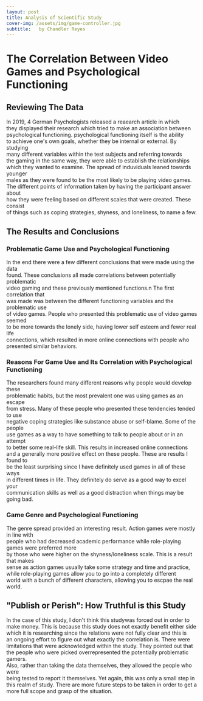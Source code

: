 ```yaml
---
layout: post
title: Analysis of Scientific Study
cover-img: /assets/img/game-controller.jpg
subtitle:   by Chandler Reyes
---
```


# The Correlation Between Video Games and Psychological Functioning

## Reviewing The Data

In 2019, 4 German Psychologists released a reaearch article in which  
they displayed their research which tried to make an association between  
psychological functioning. psychological functioning itself is the ability  
to achieve one's own goals, whether they be internal or external. By studying  
many different variables within the test subjects and referring towards  
the gaming in the same way, they were able to establish the relationships  
which they wanted to examine. The spread of induviduals leaned towards younger  
males as they were found to be the most likely to be playing video games.  
The different points of information taken by having the participant answer about  
how they were feeling based on different scales that were created. These consist  
of things such as coping strategies, shyness, and loneliness, to name a few. 

## The Results and Conclusions 

### Problematic Game Use and Psychological Functioning
In the end there were a few different conclusions that were made using the data  
found. These conclusions all made correlations between potentially problematic  
video gaming and these previously mentioned functions.n The first correlation that  
was made was between the different functioning variables and the problematic use  
of video games. People who presented this problematic use of video games seemed  
to be more towards the lonely side, having lower self esteem and fewer real life  
connections, which resulted in more online connections with people who presented similar behaviors.

### Reasons For Game Use and Its Correlation with Psychological Functioning
The researchers found many different reasons why people would develop these  
problematic habits, but the most prevalent one was using games as an escape  
from stress. Many of these people who presented these tendencies tended to use  
negative coping strategies like substance abuse or self-blame. Some of the people  
use games as a way to have something to talk to people about or in an attempt  
to better some real-life skill. This results in increased online connections  
and a generally more positive effect on these people. These are results I found to  
be the least surprising since I have definitely used games in all of these ways  
in different times in life. They definitely do serve as a good way to excel your  
communication skills as well as a good distraction when things may be going bad.

### Game Genre and Psychological Functioning
The genre spread provided an interesting result. Action games were mostly in line with  
people who had decreased academic performance while role-playing games were preferred more  
by those who were higher on the shyness/loneliness scale. This is a result that makes  
sense as action games usually take some strategy and time and practice,  
while role-playing games allow you to go into a completely different  
world with a bunch of different characters, allowing you to escpae the real world.

## "Publish or Perish": How Truthful is this Study
In the case of this study, I don't think this studywas forced out in order to  
make money. This is because this study does not exactly benefit either side  
which it is researching since the relations were not fully clear and this is  
an ongoing effort to figure out what exactly the correlation is. There were  
limitations that were acknowledged within the study. They pointed out that  
the people who were picked overrepresented the potentially problematic gamers.  
Also, rather than taking the data themselves, they allowed the people who were  
being tested to report it themselves. Yet again, this was only a small step in  
this realm of study. There are more future steps to be taken in order to get a  
more full scope and grasp of the situation.